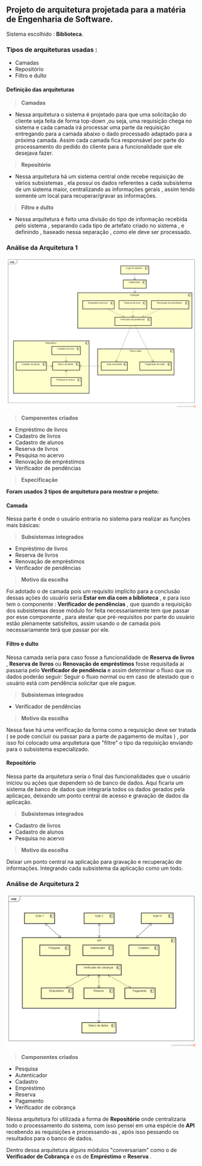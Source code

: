 ## Projeto de arquitetura projetada para a matéria de Engenharia de Software.

Sistema escolhido : **Biblioteca**.

### Tipos de arquiteturas usadas :

- Camadas
- Repositório
- Filtro e dulto


#### Definição das arquiteturas

> **Camadas**
- Nessa arquitetura o sistema é projetado para que uma solicitação do cliente seja feita de forma top-down ,ou seja, uma requisição chega no sistema e cada camada irá processar uma parte da requisição entregando para a camada abaixo o dado processado adaptado para a próxima camada. Assim cada camada fica responsável por parte do processamento do pedido do cliente para a funcionalidade que ele desejava fazer.

> **Repositório**
- Nessa arquitetura há um sistema central onde recebe requisição de vários subsistemas , ela possui os dados referentes a cada subsistema de um sistema maior, centralizando as informações gerais , assim tendo somente um local para recuperar/gravar as informações.

> **Filtro e dulto**
- Nessa arquitetura é feito uma divisão do tipo de informação recebida pelo sistema , separando cada tipo de artefato criado no sistema , e definindo , baseado nessa separação , como ele deve ser processado.

### Análise da Arquitetura 1

![Imagem da Arquitetura 1](Arquitetura1.png)

> **Componentes criados**

- Empréstimo de livros
- Cadastro de livros
- Cadastro de alunos
- Reserva de livros
- Pesquisa no acervo
- Renovação de empréstimos
- Verificador de pendências

> **Especificação**

**Foram usados 3 tipos de arquitetura para mostrar o projeto:**

#### Camada

Nessa parte é onde o usuário entraria no sistema para realizar as funções mais básicas:

> **Subsistemas integrados**

- Empréstimo de livros
- Reserva de livros
- Renovação de empréstimos
- Verificador de pendências

> **Motivo da escolha**

Foi adotado o de camada pois um requisito implícito para a conclusão dessas ações do usuário seria **Estar em dia com a biblioteca** , e para isso tem o componente : **Verificador de pendências** , que quando a requisição dos subsistemas desse módulo for feita necessariamente tem que passar por esse componente , para atestar que pré-requisitos por parte do usuário estão plenamente satisfeitos, assim usando o de camada pois necessariamente terá que passar por ele.

#### Filtro e dulto

Nessa camada seria para caso fosse a funcionalidade de **Reserva de livros** , **Reserva de livros** ou **Renovação de empréstimos** fosse requisitada ai passaria pelo **Verificador de pendência** e assim determinar o fluxo que os dados poderão seguir: Seguir o fluxo normal ou em caso de atestado que o usuário está com pendência solicitar que ele pague.

> **Subsistemas integrados**

- Verificador de pendências

> **Motivo da escolha**

Nessa fase há uma verificação da forma como a requisição deve ser tratada ( se pode concluir ou passar para a parte de pagamento de multas ) , por isso foi colocado uma arquitetura que "filtre" o tipo da requisição enviando para o subsistema especializado.

#### Repositório

Nessa parte da arquitetura seria o final das funcionalidades que o usuário iniciou ou ações que dependem só de banco de dados. Aqui ficaria um sistema de banco de dados que integraria todos os dados gerados pela aplicaçao, deixando um ponto central de acesso e gravação de dados da aplicação.

> **Subsistemas integrados**

- Cadastro de livros
- Cadastro de alunos
- Pesquisa no acervo

> **Motivo da escolha**

Deixar um ponto central na aplicação para gravação e recuperação de informações. Integrando cada subsistema da aplicação como um todo.


### Análise de Arquitetura 2

![Imagem da Arquitetura 2](Arquitetura2.png)

> **Componentes criados**

- Pesquisa 
- Autenticador
- Cadastro
- Empréstimo
- Reserva
- Pagamento
- Verificador de cobrança

Nessa arquitetura foi utilizada a forma de **Repositório** onde centralizaria todo o processamento do sistema, com isso pensei em uma espécie de **__API__** recebendo as requisições e processando-as , após isso pessando os resultados para o banco de dados.

Dentro dessa arquitetura alguns módulos "conversariam" como o de **Verificador de Cobrança** e os de **Empréstimo** e **Reserva** .